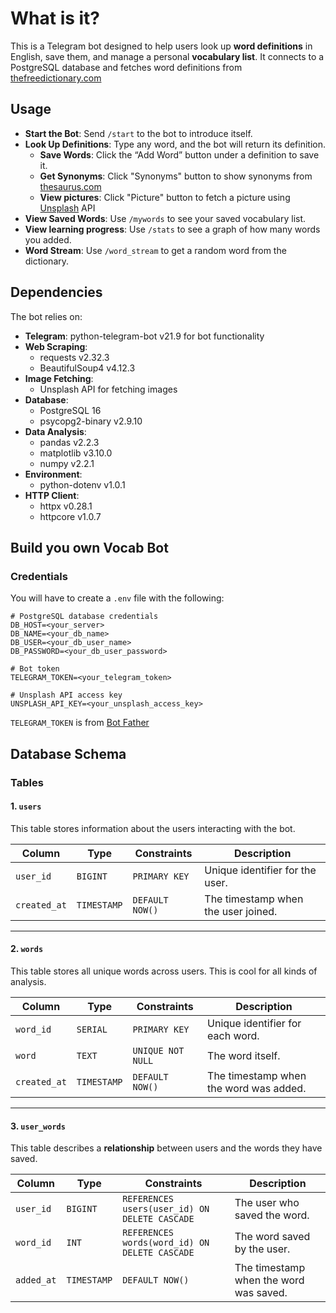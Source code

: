 # What is it?

This is a Telegram bot designed to help users look up **word definitions** in English, save them, and manage a personal **vocabulary list**. It connects to a PostgreSQL database and fetches word definitions from [thefreedictionary.com](https://thefreedictionary.com)

## Usage

- **Start the Bot**: Send `/start` to the bot to introduce itself.
- **Look Up Definitions**: Type any word, and the bot will return its definition.
  - **Save Words**: Click the “Add Word” button under a definition to save it.
  - **Get Synonyms**: Click "Synonyms" button to show synonyms from [thesaurus.com](https://www.thesaurus.com)
  - **View pictures**: Click "Picture" button to fetch a picture using [Unsplash](https://www.unsplash.com) API
- **View Saved Words**: Use `/mywords` to see your saved vocabulary list.
- **View learning progress**: Use `/stats` to see a graph of how many words you added.
- **Word Stream**: Use `/word_stream` to get a random word from the dictionary.

## Dependencies

The bot relies on:

- **Telegram**: python-telegram-bot v21.9 for bot functionality
- **Web Scraping**:
  - requests v2.32.3
  - BeautifulSoup4 v4.12.3
- **Image Fetching**:
  - Unsplash API for fetching images
- **Database**:
  - PostgreSQL 16
  - psycopg2-binary v2.9.10
- **Data Analysis**:
  - pandas v2.2.3
  - matplotlib v3.10.0
  - numpy v2.2.1
- **Environment**:
  - python-dotenv v1.0.1
- **HTTP Client**:
  - httpx v0.28.1
  - httpcore v1.0.7

## Build you own Vocab Bot

### Credentials

You will have to create a `.env` file with the following:

```env
# PostgreSQL database credentials
DB_HOST=<your_server>
DB_NAME=<your_db_name>
DB_USER=<your_db_user_name>
DB_PASSWORD=<your_db_user_password>

# Bot token
TELEGRAM_TOKEN=<your_telegram_token>

# Unsplash API access key
UNSPLASH_API_KEY=<your_unsplash_access_key>
```

`TELEGRAM_TOKEN` is from [Bot Father](https://t.me/BotFather)

## Database Schema

### Tables

#### 1. `users`

This table stores information about the users interacting with the bot.

| Column       | Type        | Constraints     | Description                         |
| ------------ | ----------- | --------------- | ----------------------------------- |
| `user_id`    | `BIGINT`    | `PRIMARY KEY`   | Unique identifier for the user.     |
| `created_at` | `TIMESTAMP` | `DEFAULT NOW()` | The timestamp when the user joined. |

---

#### 2. `words`

This table stores all unique words across users. This is cool for all kinds of analysis.

| Column       | Type        | Constraints       | Description                            |
| ------------ | ----------- | ----------------- | -------------------------------------- |
| `word_id`    | `SERIAL`    | `PRIMARY KEY`     | Unique identifier for each word.       |
| `word`       | `TEXT`      | `UNIQUE NOT NULL` | The word itself.                       |
| `created_at` | `TIMESTAMP` | `DEFAULT NOW()`   | The timestamp when the word was added. |

---

#### 3. `user_words`

This table describes a **relationship** between users and the words they have saved.

| Column     | Type        | Constraints                                   | Description                            |
| ---------- | ----------- | --------------------------------------------- | -------------------------------------- |
| `user_id`  | `BIGINT`    | `REFERENCES users(user_id) ON DELETE CASCADE` | The user who saved the word.           |
| `word_id`  | `INT`       | `REFERENCES words(word_id) ON DELETE CASCADE` | The word saved by the user.            |
| `added_at` | `TIMESTAMP` | `DEFAULT NOW()`                               | The timestamp when the word was saved. |
